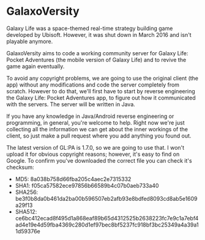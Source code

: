# GalaxoVersity

Galaxy Life was a space-themed real-time strategy building game developed by Ubisoft. However, it was shut down in March 2016 and isn't playable anymore.

GalaxoVersity aims to code a working community server for Galaxy Life: Pocket Adventures (the mobile version of Galaxy Life) and to revive the game again eventually.

To avoid any copyright problems, we are going to use the original client (the app) without any modifications and code the server completely from scratch. However to do that, we'll first have to start by reverse engineering the Galaxy Life: Pocket Adventures app, to figure out how it communicated with the servers. The server will be written in Java.

If you have any knowledge in Java/Android reverse engineering or programming, in general, you're welcome to help. Right now we're just collecting all the information we can get about the inner workings of the client, so just make a pull request where you add anything you found out.

The latest version of GL:PA is 1.7.0, so we are going to use that. I won't upload it for obvious copyright reasons; however, it's easy to find on Google. To confirm you've downloaded the correct file you can check it's checksum:
* MD5: 8a038b758d66fba205c4aec2e7315332
* SHA1: f05ca57582ece97856b66589b4c07b0aeb733a40
* SHA256: be3f0b8da0b461da2ba00b596507eb2afb93e8bdfed8093cd8ab5e1609a29f13
* SHA512: ce6bc412ecad8f495d1a868eaf89b65d4312525b2638223fc7e9c1a7ebf4ad4e19e4d59fba4369c280d1ef97bec8bf5237fc918bf3bc25349a4a39a11d59376e
